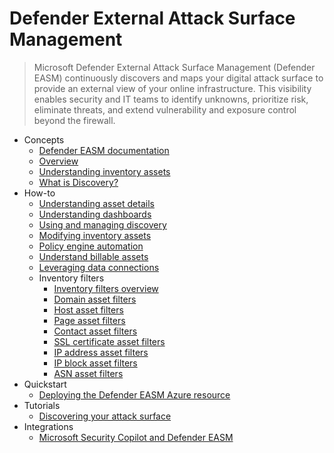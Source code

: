# Defender External Attack Surface Management
> Microsoft Defender External Attack Surface Management (Defender EASM) continuously discovers and maps your digital attack surface to provide an external view of your online infrastructure. This visibility enables security and IT teams to identify unknowns, prioritize risk, eliminate threats, and extend vulnerability and exposure control beyond the firewall.
  - Concepts
    - [Defender EASM documentation](https://learn.microsoft.com/en-us/azure/external-attack-surface-management/)
    - [Overview](https://learn.microsoft.com/en-us/azure/external-attack-surface-management/overview)
    - [Understanding inventory assets](https://learn.microsoft.com/en-us/azure/external-attack-surface-management/understanding-inventory-assets)
    - [What is Discovery?](https://learn.microsoft.com/en-us/azure/external-attack-surface-management/what-is-discovery)
  - How-to
    - [Understanding asset details](https://learn.microsoft.com/en-us/azure/external-attack-surface-management/understanding-asset-details)
    - [Understanding dashboards](https://learn.microsoft.com/en-us/azure/external-attack-surface-management/understanding-dashboards)
    - [Using and managing discovery](https://learn.microsoft.com/en-us/azure/external-attack-surface-management/using-and-managing-discovery)
    - [Modifying inventory assets](https://learn.microsoft.com/en-us/azure/external-attack-surface-management/modifying-inventory-assets)
    - [Policy engine automation](https://learn.microsoft.com/en-us/azure/external-attack-surface-management/policy-engine)
    - [Understand billable assets](https://learn.microsoft.com/en-us/azure/external-attack-surface-management/understanding-billable-assets)
    - [Leveraging data connections](https://learn.microsoft.com/en-us/azure/external-attack-surface-management/data-connections)
    - Inventory filters
      - [Inventory filters overview](https://learn.microsoft.com/en-us/azure/external-attack-surface-management/inventory-filters)
      - [Domain asset filters](https://learn.microsoft.com/en-us/azure/external-attack-surface-management/domain-asset-filters)
      - [Host asset filters](https://learn.microsoft.com/en-us/azure/external-attack-surface-management/host-asset-filters)
      - [Page asset filters](https://learn.microsoft.com/en-us/azure/external-attack-surface-management/page-asset-filters)
      - [Contact asset filters](https://learn.microsoft.com/en-us/azure/external-attack-surface-management/contact-asset-filters)
      - [SSL certificate asset filters](https://learn.microsoft.com/en-us/azure/external-attack-surface-management/ssl-certificate-asset-filters)
      - [IP address asset filters](https://learn.microsoft.com/en-us/azure/external-attack-surface-management/ip-address-asset-filters)
      - [IP block asset filters](https://learn.microsoft.com/en-us/azure/external-attack-surface-management/ip-block-asset-filters)
      - [ASN asset filters](https://learn.microsoft.com/en-us/azure/external-attack-surface-management/asn-asset-filters)
  - Quickstart
    - [Deploying the Defender EASM Azure resource](https://learn.microsoft.com/en-us/azure/external-attack-surface-management/deploying-the-defender-easm-azure-resource)
  - Tutorials
    - [Discovering your attack surface](https://learn.microsoft.com/en-us/azure/external-attack-surface-management/discovering-your-attack-surface)
  - Integrations
    - [Microsoft Security Copilot and Defender EASM](https://learn.microsoft.com/en-us/azure/external-attack-surface-management/easm-copilot)
